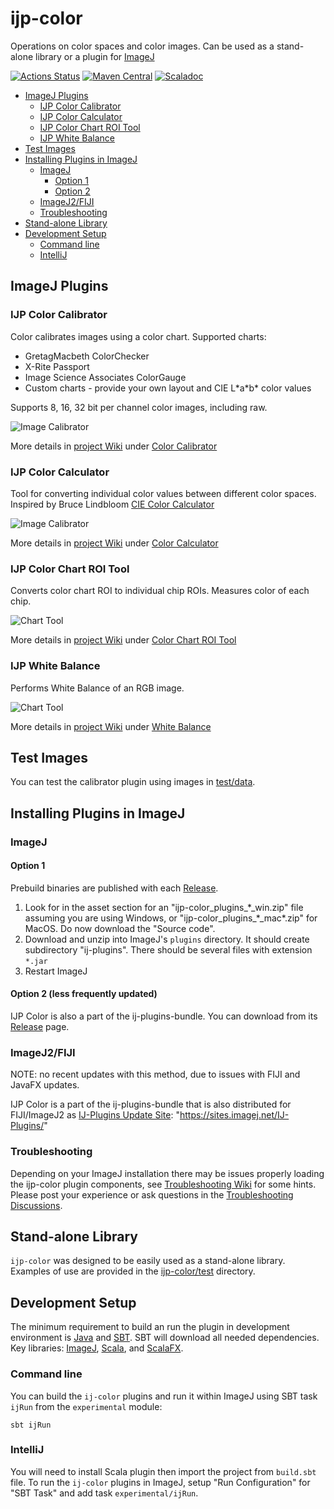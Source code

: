 ijp-color
=========

Operations on color spaces and color images. Can be used as a stand-alone library or a plugin
for [ImageJ](http://rsb.info.nih.gov/ij)

[![Actions Status](https://github.com/ij-plugins/ijp-color/workflows/Scala%20CI/badge.svg)](https://github.com/ij-plugins/ijp-color/actions)
[![Maven Central](https://maven-badges.herokuapp.com/maven-central/net.sf.ij-plugins/ijp-color_3/badge.svg)](https://maven-badges.herokuapp.com/maven-central/net.sf.ij-plugins/ijp-color_3)
[![Scaladoc](https://javadoc.io/badge2/net.sf.ij-plugins/ijp-color_3/scaladoc.svg)](https://javadoc.io/doc/net.sf.ij-plugins/ijp-color_3)


<!-- TOC -->

* [ImageJ Plugins](#imagej-plugins)
    * [IJP Color Calibrator](#ijp-color-calibrator)
    * [IJP Color Calculator](#ijp-color-calculator)
    * [IJP Color Chart ROI Tool](#ijp-color-chart-roi-tool)
    * [IJP White Balance](#ijp-white-balance)
* [Test Images](#test-images)
* [Installing Plugins in ImageJ](#installing-plugins-in-imagej)
    * [ImageJ](#imagej)
        * [Option 1](#option-1)
        * [Option 2](#option-2)
    * [ImageJ2/FIJI](#imagej2fiji)
    * [Troubleshooting](#troubleshooting)
* [Stand-alone Library](#stand-alone-library)
* [Development Setup](#development-setup)
    * [Command line](#command-line)
    * [IntelliJ](#intellij)

<!-- TOC -->

ImageJ Plugins
--------------

### IJP Color Calibrator

Color calibrates images using a color chart. Supported charts:

* GretagMacbeth ColorChecker
* X-Rite Passport
* Image Science Associates ColorGauge
* Custom charts - provide your own layout and CIE L\*a\*b\* color values

Supports 8, 16, 32 bit per channel color images, including raw.

![Image Calibrator](https://github.com/ij-plugins/ijp-color/wiki/assets/Color_Calibrator_quick_usage.png)

More details in [project Wiki] under [Color Calibrator]

### IJP Color Calculator

Tool for converting individual color values between different color spaces. Inspired by Bruce
Lindbloom [CIE Color Calculator](http://www.brucelindbloom.com/index.html?ColorCalculator.html)

![Image Calibrator](https://github.com/ij-plugins/ijp-color/wiki/assets/Color_Converter_0.6_01.png)

More details in [project Wiki] under [Color Calculator]

### IJP Color Chart ROI Tool

Converts color chart ROI to individual chip ROIs. Measures color of each chip.

![Chart Tool](https://github.com/ij-plugins/ijp-color/wiki/assets/Chart_Tool_0.9_01.png)

More details in [project Wiki] under [Color Chart ROI Tool]

### IJP White Balance

Performs White Balance of an RGB image.

![Chart Tool](https://github.com/ij-plugins/ijp-color/wiki/assets/White_Balance_0.12_01.png)

More details in [project Wiki] under [White Balance]

Test Images
-----------

You can test the calibrator plugin using images in [test/data](test/data).

Installing Plugins in ImageJ
----------------------------

### ImageJ

#### Option 1

Prebuild binaries are published with each [Release](https://github.com/ij-plugins/ijp-color/releases).

1. Look for in the asset section for an "ijp-color_plugins_\*\_win.zip" file assuming you are using Windows,
   or "ijp-color_plugins_\*\_mac\*.zip" for MacOS. Do now download the "Source code".
2. Download and unzip into ImageJ's `plugins` directory. It should create subdirectory "ij-plugins". There should be
   several files with extension `*.jar`
3. Restart ImageJ

#### Option 2 (less frequently updated)

IJP Color is also a part of the ij-plugins-bundle. You can download from
its [Release](https://github.com/ij-plugins/ij-plugins-bundle/releases) page.

### ImageJ2/FIJI

NOTE: no recent updates with this method, due to issues with FIJI and JavaFX updates.

IJP Color is a part of the ij-plugins-bundle that is also distributed for FIJI/ImageJ2
as [IJ-Plugins Update Site](https://sites.imagej.net/IJ-Plugins/): "https://sites.imagej.net/IJ-Plugins/"

### Troubleshooting

Depending on your ImageJ installation there may be issues properly loading the ijp-color plugin components,
see [Troubleshooting Wiki] for some hints. Please post your experience or ask questions in
the [Troubleshooting Discussions].


Stand-alone Library
-------------------

`ijp-color` was designed to be easily used as a stand-alone library. Examples of use are provided in
the [ijp-color/test](ijp-color/src/main/test/scala/net/ij/ij_plugins/color) directory.


Development Setup
-----------------

The minimum requirement to build an run the plugin in development environment is [Java](java.oracle.com)
and [SBT](http://www.scala-sbt.org/). SBT will download all needed dependencies. Key libraries:
[ImageJ](https://imagej.nih.gov/ij/), [Scala](https://www.scala-lang.org/), and [ScalaFX](http://www.scalafx.org/).

### Command line

You can build the `ij-color` plugins and run it within ImageJ using SBT task `ijRun` from the `experimental` module:

```
sbt ijRun
```

### IntelliJ

You will need to install Scala plugin then import the project from `build.sbt` file. To run the `ij-color` plugins in
ImageJ, setup "Run Configuration" for "SBT Task" and add task `experimental/ijRun`.

[project Wiki]: https://github.com/ij-plugins/ijp-color/wiki

[Discussions]: https://github.com/ij-plugins/ijp-color/discussions

[Color Calculator]: https://github.com/ij-plugins/ijp-color/wiki/Color-Calculator.md

[Color Calibrator]: https://github.com/ij-plugins/ijp-color/wiki/Color-Calibrator.md

[Color Chart ROI Tool]: https://github.com/ij-plugins/ijp-color/wiki/Color-Chart-ROI-Tool.md

[White Balance]: https://github.com/ij-plugins/ijp-color/wiki/White-Balance.md

[Troubleshooting Wiki]: https://github.com/ij-plugins/ijp-color/wiki/ImageJ-Launcher-Troubleshooting

[Troubleshooting Discussions]: https://github.com/ij-plugins/ijp-color/issues/71